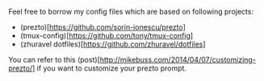 Feel free to borrow my config files which are based on following projects:

* (prezto)[https://github.com/sorin-ionescu/prezto]
* (tmux-config)[https://github.com/tony/tmux-config]
* (zhuravel dotfiles)[https://github.com/zhuravel/dotfiles]

You can refer to this (post)[http://mikebuss.com/2014/04/07/customizing-prezto/] if you want to customize your prezto prompt.
